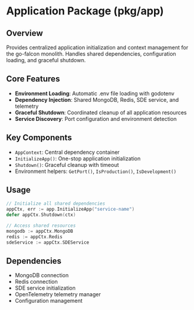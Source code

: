 # Application Package (pkg/app)

## Overview
Provides centralized application initialization and context management for the go-falcon monolith. Handles shared dependencies, configuration loading, and graceful shutdown.

## Core Features
- **Environment Loading**: Automatic .env file loading with godotenv
- **Dependency Injection**: Shared MongoDB, Redis, SDE service, and telemetry
- **Graceful Shutdown**: Coordinated cleanup of all application resources
- **Service Discovery**: Port configuration and environment detection

## Key Components
- `AppContext`: Central dependency container
- `InitializeApp()`: One-stop application initialization
- `Shutdown()`: Graceful cleanup with timeout
- Environment helpers: `GetPort()`, `IsProduction()`, `IsDevelopment()`

## Usage
```go
// Initialize all shared dependencies
appCtx, err := app.InitializeApp("service-name")
defer appCtx.Shutdown(ctx)

// Access shared resources
mongodb := appCtx.MongoDB
redis := appCtx.Redis
sdeService := appCtx.SDEService
```

## Dependencies
- MongoDB connection
- Redis connection  
- SDE service initialization
- OpenTelemetry telemetry manager
- Configuration management